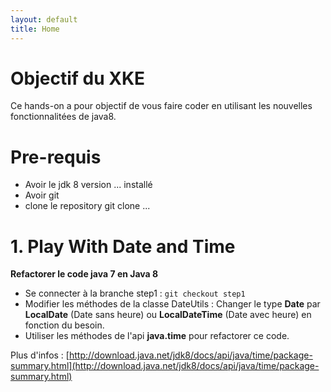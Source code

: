 ```yaml
---
layout: default
title: Home
---
```


# Objectif du XKE

Ce hands-on a pour objectif de vous faire coder en utilisant les nouvelles fonctionnalitées de java8.

# Pre-requis
* Avoir le jdk 8 version ... installé
* Avoir git
* clone le repository git clone ...
# 1. Play With Date and Time
**Refactorer le code java 7 en Java 8**

* Se connecter à la branche step1 :
    `git checkout step1`
* Modifier les méthodes de la classe DateUtils : Changer le type **Date** par **LocalDate** (Date sans heure) ou **LocalDateTime** (Date avec heure) en fonction du besoin.
* Utiliser les méthodes de l'api **java.time** pour refactorer ce code.

Plus d'infos : [http://download.java.net/jdk8/docs/api/java/time/package-summary.html](http://download.java.net/jdk8/docs/api/java/time/package-summary.html)
